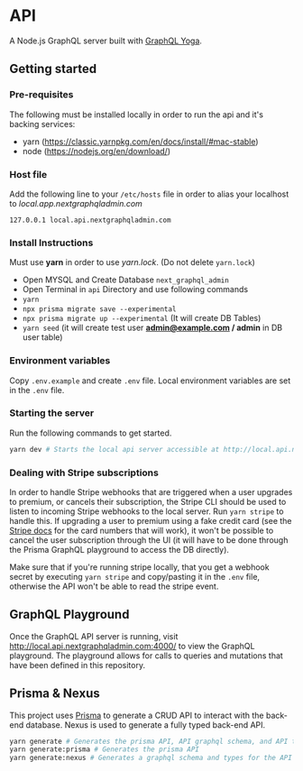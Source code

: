 # API

A Node.js GraphQL server built with [GraphQL Yoga](https://github.com/prisma/graphql-yoga).

## Getting started

### Pre-requisites

The following must be installed locally in order to run the api and it's backing services:

- yarn (https://classic.yarnpkg.com/en/docs/install/#mac-stable)
- node (https://nodejs.org/en/download/)

### Host file

Add the following line to your `/etc/hosts` file in order to alias your localhost to *local.app.nextgraphqladmin.com*

```text
127.0.0.1 local.api.nextgraphqladmin.com
```
### Install Instructions

Must use **yarn** in order to use *yarn.lock*. (Do not delete `yarn.lock`)

* Open MYSQL and Create Database `next_graphql_admin`
* Open Terminal in `api` Directory and use following commands
* `yarn`
* `npx prisma migrate save --experimental`
* `npx prisma migrate up --experimental` (It will create DB Tables)
* `yarn seed` (it will create test user **admin@example.com / admin** in DB user table)

### Environment variables

Copy `.env.example` and create `.env` file. Local environment variables are set in the `.env` file.

### Starting the server

Run the following commands to get started.

```bash
yarn dev # Starts the local api server accessible at http://local.api.nextgraphqladmin.com:4000
```

### Dealing with Stripe subscriptions

In order to handle Stripe webhooks that are triggered when a user upgrades to premium, or cancels their subscription, the Stripe CLI should be used to listen to incoming Stripe webhooks to the local server. Run `yarn stripe` to handle this. If upgrading a user to premium using a fake credit card (see the [Stripe docs](https://stripe.com/docs/billing/subscriptions/set-up-subscription#test-integration) for the card numbers that will work), it won't be possible to cancel the user subscription through the UI (it will have to be done through the Prisma GraphQL playground to access the DB directly).

Make sure that if you're running stripe locally, that you get a webhook secret by executing `yarn stripe` and copy/pasting it in the `.env` file, otherwise the API won't be able to read the stripe event.

## GraphQL Playground

Once the GraphQL API server is running, visit http://local.api.nextgraphqladmin.com:4000/ to view the GraphQL playground. The playground allows for calls to queries and mutations that have been defined in this repository.

## Prisma & Nexus

This project uses [Prisma](https://www.prisma.io/) to generate a CRUD API to interact with the back-end database. Nexus is used to generate a fully typed back-end API.

```bash
yarn generate # Generates the prisma API, API graphql schema, and API types
yarn generate:prisma # Generates the prisma API
yarn generate:nexus # Generates a graphql schema and types for the API
```
